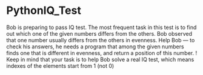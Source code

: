 # PythonIQ_Test
Bob is preparing to pass IQ test. The most frequent task in this test is to find out which one of the given numbers differs from the others. Bob observed that one number usually differs from the others in evenness. Help Bob — to check his answers, he needs a program that among the given numbers finds one that is different in evenness, and return a position of this number.  ! Keep in mind that your task is to help Bob solve a real IQ test, which means indexes of the elements start from 1 (not 0)
